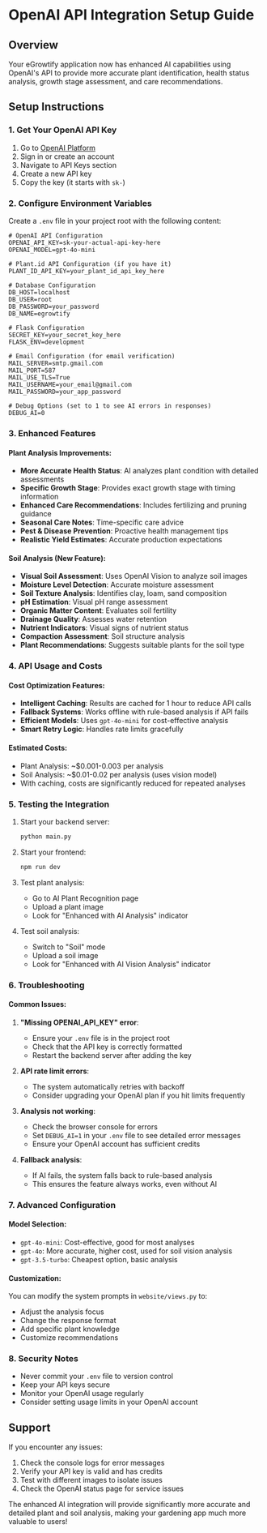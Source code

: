 # OpenAI API Integration Setup Guide

## Overview
Your eGrowtify application now has enhanced AI capabilities using OpenAI's API to provide more accurate plant identification, health status analysis, growth stage assessment, and care recommendations.

## Setup Instructions

### 1. Get Your OpenAI API Key
1. Go to [OpenAI Platform](https://platform.openai.com/)
2. Sign in or create an account
3. Navigate to API Keys section
4. Create a new API key
5. Copy the key (it starts with `sk-`)

### 2. Configure Environment Variables
Create a `.env` file in your project root with the following content:

```env
# OpenAI API Configuration
OPENAI_API_KEY=sk-your-actual-api-key-here
OPENAI_MODEL=gpt-4o-mini

# Plant.id API Configuration (if you have it)
PLANT_ID_API_KEY=your_plant_id_api_key_here

# Database Configuration
DB_HOST=localhost
DB_USER=root
DB_PASSWORD=your_password
DB_NAME=egrowtify

# Flask Configuration
SECRET_KEY=your_secret_key_here
FLASK_ENV=development

# Email Configuration (for email verification)
MAIL_SERVER=smtp.gmail.com
MAIL_PORT=587
MAIL_USE_TLS=True
MAIL_USERNAME=your_email@gmail.com
MAIL_PASSWORD=your_app_password

# Debug Options (set to 1 to see AI errors in responses)
DEBUG_AI=0
```

### 3. Enhanced Features

#### Plant Analysis Improvements:
- **More Accurate Health Status**: AI analyzes plant condition with detailed assessments
- **Specific Growth Stage**: Provides exact growth stage with timing information
- **Enhanced Care Recommendations**: Includes fertilizing and pruning guidance
- **Seasonal Care Notes**: Time-specific care advice
- **Pest & Disease Prevention**: Proactive health management tips
- **Realistic Yield Estimates**: Accurate production expectations

#### Soil Analysis (New Feature):
- **Visual Soil Assessment**: Uses OpenAI Vision to analyze soil images
- **Moisture Level Detection**: Accurate moisture assessment
- **Soil Texture Analysis**: Identifies clay, loam, sand composition
- **pH Estimation**: Visual pH range assessment
- **Organic Matter Content**: Evaluates soil fertility
- **Drainage Quality**: Assesses water retention
- **Nutrient Indicators**: Visual signs of nutrient status
- **Compaction Assessment**: Soil structure analysis
- **Plant Recommendations**: Suggests suitable plants for the soil type

### 4. API Usage and Costs

#### Cost Optimization Features:
- **Intelligent Caching**: Results are cached for 1 hour to reduce API calls
- **Fallback Systems**: Works offline with rule-based analysis if API fails
- **Efficient Models**: Uses `gpt-4o-mini` for cost-effective analysis
- **Smart Retry Logic**: Handles rate limits gracefully

#### Estimated Costs:
- Plant Analysis: ~$0.001-0.003 per analysis
- Soil Analysis: ~$0.01-0.02 per analysis (uses vision model)
- With caching, costs are significantly reduced for repeated analyses

### 5. Testing the Integration

1. Start your backend server:
   ```bash
   python main.py
   ```

2. Start your frontend:
   ```bash
   npm run dev
   ```

3. Test plant analysis:
   - Go to AI Plant Recognition page
   - Upload a plant image
   - Look for "Enhanced with AI Analysis" indicator

4. Test soil analysis:
   - Switch to "Soil" mode
   - Upload a soil image
   - Look for "Enhanced with AI Vision Analysis" indicator

### 6. Troubleshooting

#### Common Issues:

1. **"Missing OPENAI_API_KEY" error**:
   - Ensure your `.env` file is in the project root
   - Check that the API key is correctly formatted
   - Restart the backend server after adding the key

2. **API rate limit errors**:
   - The system automatically retries with backoff
   - Consider upgrading your OpenAI plan if you hit limits frequently

3. **Analysis not working**:
   - Check the browser console for errors
   - Set `DEBUG_AI=1` in your `.env` file to see detailed error messages
   - Ensure your OpenAI account has sufficient credits

4. **Fallback analysis**:
   - If AI fails, the system falls back to rule-based analysis
   - This ensures the feature always works, even without AI

### 7. Advanced Configuration

#### Model Selection:
- `gpt-4o-mini`: Cost-effective, good for most analyses
- `gpt-4o`: More accurate, higher cost, used for soil vision analysis
- `gpt-3.5-turbo`: Cheapest option, basic analysis

#### Customization:
You can modify the system prompts in `website/views.py` to:
- Adjust the analysis focus
- Change the response format
- Add specific plant knowledge
- Customize recommendations

### 8. Security Notes

- Never commit your `.env` file to version control
- Keep your API keys secure
- Monitor your OpenAI usage regularly
- Consider setting usage limits in your OpenAI account

## Support

If you encounter any issues:
1. Check the console logs for error messages
2. Verify your API key is valid and has credits
3. Test with different images to isolate issues
4. Check the OpenAI status page for service issues

The enhanced AI integration will provide significantly more accurate and detailed plant and soil analysis, making your gardening app much more valuable to users!
